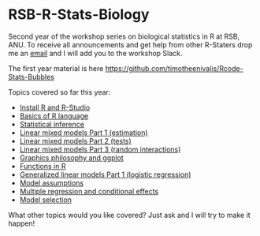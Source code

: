 # RSB-R-Stats-Biology

Second year of the workshop series on biological statistics in R at RSB, ANU. To receive all announcements and get help from other R-Staters drop me an [email](mailto:timotheebonnetc@gmail.com) and I will add you to the workshop Slack.

The first year material is here https://github.com/timotheenivalis/Rcode-Stats-Bubbles

Topics covered so far this year:
* [Install R and R-Studio](https://github.com/timotheenivalis/RSB-R-Stats-Biology/tree/master/00.Install)
* [Basics of R language](https://github.com/timotheenivalis/RSB-R-Stats-Biology/tree/master/01.IntroR)
* [Statistical inference](https://github.com/timotheenivalis/RSB-R-Stats-Biology/tree/master/02.IntroStats)
* [Linear mixed models Part 1 (estimation)](https://github.com/timotheenivalis/RSB-R-Stats-Biology/tree/master/03.MixedModels)
* [Linear mixed models Part 2 (tests)](https://github.com/timotheenivalis/RSB-R-Stats-Biology/tree/master/05.MixedModels2)
* [Linear mixed models Part 3 (random interactions)](https://github.com/timotheenivalis/RSB-R-Stats-Biology/tree/master/07.MixedModels3)
* [Graphics philosophy and ggplot](https://github.com/timotheenivalis/RSB-R-Stats-Biology/tree/master/04.GraphicDesign)
* [Functions in R](https://github.com/timotheenivalis/RSB-R-Stats-Biology/tree/master/06.FunctionsAndFundamentalCoding)
* [Generalized linear models Part 1 (logistic regression)](https://github.com/timotheenivalis/RSB-R-Stats-Biology/tree/master/08.LogisticRegression)
* [Model assumptions](https://github.com/timotheenivalis/RSB-R-Stats-Biology/tree/master/09.Assumptions)
* [Multiple regression and conditional effects](https://github.com/timotheenivalis/RSB-R-Stats-Biology/tree/master/10.MultipleRegression)
* [Model selection](https://timotheenivalis.github.io/RSB-R-Stats-Biology/11.ModelSelection/)


What other topics would you like covered? Just ask and I will try to make it happen!

